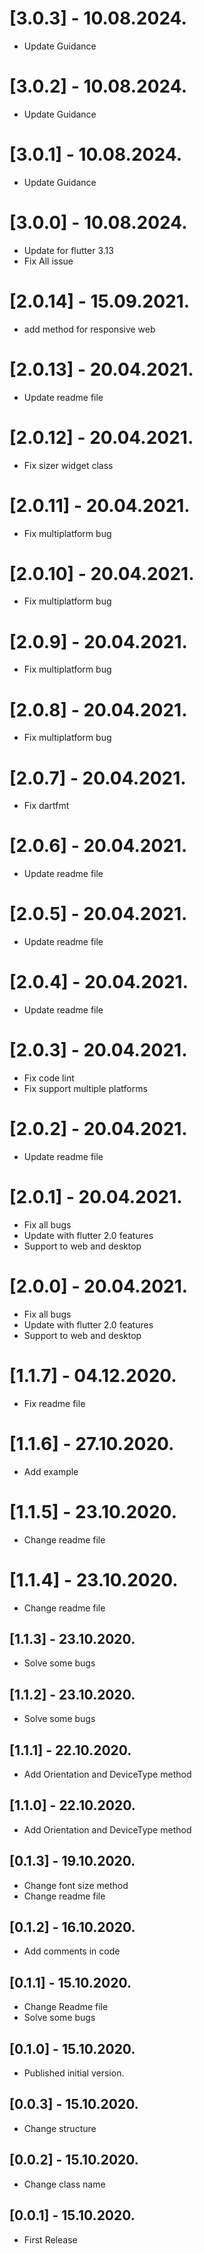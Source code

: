 # [3.0.3] - 10.08.2024.

* Update Guidance

# [3.0.2] - 10.08.2024.

* Update Guidance

# [3.0.1] - 10.08.2024.

* Update Guidance

# [3.0.0] - 10.08.2024.

* Update for flutter 3.13
* Fix All issue

# [2.0.14] - 15.09.2021.

* add method for responsive web

# [2.0.13] - 20.04.2021.

* Update readme file

# [2.0.12] - 20.04.2021.

* Fix sizer widget class

# [2.0.11] - 20.04.2021.

* Fix multiplatform bug

# [2.0.10] - 20.04.2021.

* Fix multiplatform bug

# [2.0.9] - 20.04.2021.

* Fix multiplatform bug

# [2.0.8] - 20.04.2021.

* Fix multiplatform bug

# [2.0.7] - 20.04.2021.

* Fix dartfmt

# [2.0.6] - 20.04.2021.

* Update readme file

# [2.0.5] - 20.04.2021.

* Update readme file

# [2.0.4] - 20.04.2021.

* Update readme file

# [2.0.3] - 20.04.2021.

* Fix code lint
* Fix support multiple platforms

# [2.0.2] - 20.04.2021.

* Update readme file

# [2.0.1] - 20.04.2021.

* Fix all bugs
* Update with flutter 2.0 features
* Support to web and desktop

# [2.0.0] - 20.04.2021.

* Fix all bugs
* Update with flutter 2.0 features
* Support to web and desktop

# [1.1.7] - 04.12.2020.

* Fix readme file

# [1.1.6] - 27.10.2020.

* Add example

# [1.1.5] - 23.10.2020.

* Change readme file

# [1.1.4] - 23.10.2020.

* Change readme file

## [1.1.3] - 23.10.2020.

* Solve some bugs

## [1.1.2] - 23.10.2020.

* Solve some bugs

## [1.1.1] - 22.10.2020.

* Add Orientation and DeviceType method

## [1.1.0] - 22.10.2020.

* Add Orientation and DeviceType method

## [0.1.3] - 19.10.2020.

* Change font size method
* Change readme file

## [0.1.2] - 16.10.2020.

* Add comments in code

## [0.1.1] - 15.10.2020.

* Change Readme file
* Solve some bugs

## [0.1.0] - 15.10.2020.

* Published initial version.

## [0.0.3] - 15.10.2020.

* Change structure

## [0.0.2] - 15.10.2020.

* Change class name

## [0.0.1] - 15.10.2020.

* First Release